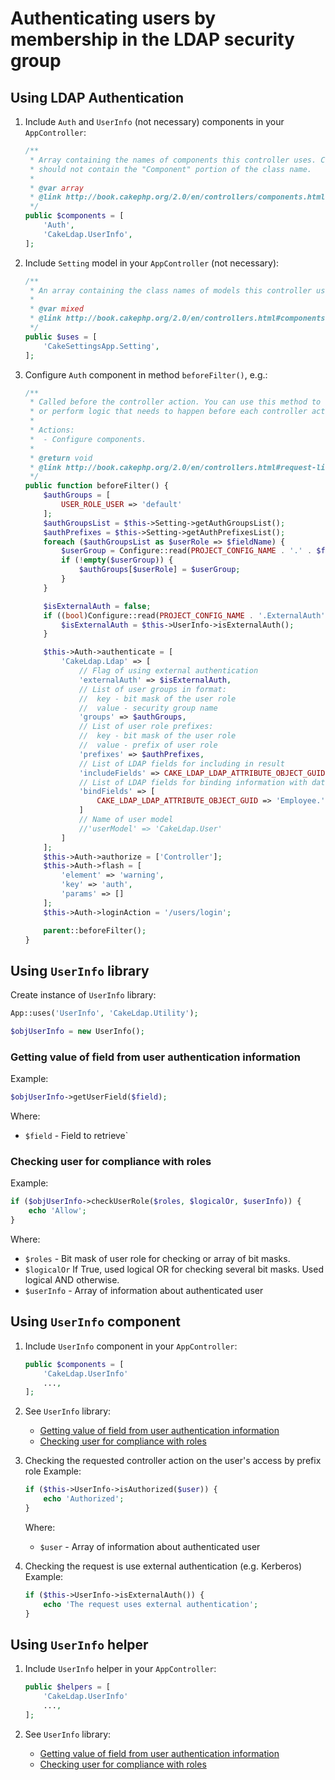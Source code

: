 # Authenticating users by membership in the LDAP security group

## Using LDAP Authentication

1. Include `Auth` and `UserInfo` (not necessary) components in your `AppController`:

   ```php
   /**
    * Array containing the names of components this controller uses. Component names
    * should not contain the "Component" portion of the class name.
    *
    * @var array
    * @link http://book.cakephp.org/2.0/en/controllers/components.html
    */
   public $components = [
       'Auth',
       'CakeLdap.UserInfo',
   ];
   ```

2. Include `Setting` model in your `AppController` (not necessary):

   ```php
   /**
    * An array containing the class names of models this controller uses.
    *
    * @var mixed
    * @link http://book.cakephp.org/2.0/en/controllers.html#components-helpers-and-uses
    */
   public $uses = [
       'CakeSettingsApp.Setting',
   ];
   ```

2. Configure `Auth` component in method `beforeFilter()`, e.g.:

   ```php
   /**
    * Called before the controller action. You can use this method to configure and customize components
    * or perform logic that needs to happen before each controller action.
    *
    * Actions:
    *  - Configure components.
    *
    * @return void
    * @link http://book.cakephp.org/2.0/en/controllers.html#request-life-cycle-callbacks
    */
   public function beforeFilter() {
       $authGroups = [
           USER_ROLE_USER => 'default'
       ];
       $authGroupsList = $this->Setting->getAuthGroupsList();
       $authPrefixes = $this->Setting->getAuthPrefixesList();
       foreach ($authGroupsList as $userRole => $fieldName) {
           $userGroup = Configure::read(PROJECT_CONFIG_NAME . '.' . $fieldName);
           if (!empty($userGroup)) {
               $authGroups[$userRole] = $userGroup;
           }
       }

       $isExternalAuth = false;
       if ((bool)Configure::read(PROJECT_CONFIG_NAME . '.ExternalAuth') == true) {
           $isExternalAuth = $this->UserInfo->isExternalAuth();
       }

       $this->Auth->authenticate = [
           'CakeLdap.Ldap' => [
               // Flag of using external authentication
               'externalAuth' => $isExternalAuth,
               // List of user groups in format:
               //  key - bit mask of the user role
               //  value - security group name
               'groups' => $authGroups,
               // List of user role prefixes:
               //  key - bit mask of the user role
               //  value - prefix of user role
               'prefixes' => $authPrefixes,
               // List of LDAP fields for including in result
               'includeFields' => CAKE_LDAP_LDAP_ATTRIBUTE_OBJECT_GUID,
               // List of LDAP fields for binding information with database information
               'bindFields' => [
                   CAKE_LDAP_LDAP_ATTRIBUTE_OBJECT_GUID => 'Employee.' . CAKE_LDAP_LDAP_ATTRIBUTE_OBJECT_GUID
               ]
               // Name of user model
               //'userModel' => 'CakeLdap.User'
           ]
       ];
       $this->Auth->authorize = ['Controller'];
       $this->Auth->flash = [
           'element' => 'warning',
           'key' => 'auth',
           'params' => []
       ];
       $this->Auth->loginAction = '/users/login';

       parent::beforeFilter();
   }
   ```

## Using `UserInfo` library

Create instance of `UserInfo` library:

   ```php
   App::uses('UserInfo', 'CakeLdap.Utility');

   $objUserInfo = new UserInfo();
   ```
### Getting value of field from user authentication information

Example:

```php
$objUserInfo->getUserField($field);
```
Where:
- `$field` - Field to retrieve`

### Checking user for compliance with roles

Example:

```php
if ($objUserInfo->checkUserRole($roles, $logicalOr, $userInfo)) {
    echo 'Allow';
}
```

Where:
- `$roles` - Bit mask of user role for checking or array of bit masks.
- `$logicalOr` If True, used logical OR for checking several bit masks.
  Used logical AND otherwise.
- `$userInfo` - Array of information about authenticated user

## Using `UserInfo` component

1. Include `UserInfo` component in your `AppController`:

   ```php
   public $components = [
       'CakeLdap.UserInfo'
       ...,
   ];
   ```

2. See `UserInfo` library:
   - [Getting value of field from user authentication information](#getting-value-of-field-from-user-authentication-information)
   - [Checking user for compliance with roles](#checking-user-for-compliance-with-roles)
3. Checking the requested controller action on the user's access by prefix role
   Example:

   ```php
   if ($this->UserInfo->isAuthorized($user)) {
       echo 'Authorized';
   }
   ```

   Where:
   - `$user` - Array of information about authenticated user
4. Checking the request is use external authentication (e.g. Kerberos)
   Example:

   ```php
   if ($this->UserInfo->isExternalAuth()) {
       echo 'The request uses external authentication';
   }
   ```

## Using `UserInfo` helper

1. Include `UserInfo` helper in your `AppController`:

   ```php
   public $helpers = [
       'CakeLdap.UserInfo'
       ...,
   ];
   ```

2. See `UserInfo` library:
   - [Getting value of field from user authentication information](#getting-value-of-field-from-user-authentication-information)
   - [Checking user for compliance with roles](#checking-user-for-compliance-with-roles)

